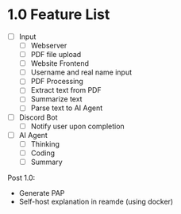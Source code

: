 # 1.0 Feature List

- [ ] Input
    - [ ] Webserver
    - [ ] PDF file upload
    - [ ] Website Frontend
    - [ ] Username and real name input
    - [ ] PDF Processing
    - [ ] Extract text from PDF
    - [ ] Summarize text
    - [ ] Parse text to AI Agent
- [ ] Discord Bot
    - [ ] Notify user upon completion
- [ ] AI Agent
    - [ ] Thinking
    - [ ] Coding
    - [ ] Summary

Post 1.0:
- Generate PAP
- Self-host explanation in reamde (using docker)
